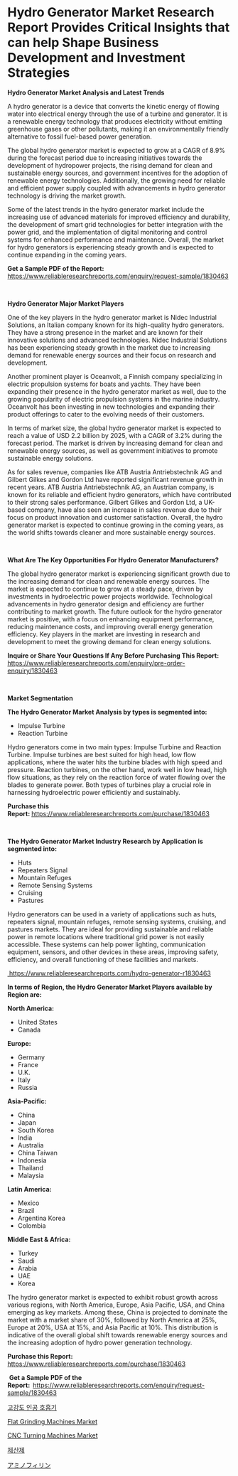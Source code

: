 <p><h1>Hydro Generator Market Research Report Provides Critical Insights that can help Shape Business Development and Investment Strategies</h1></p><p><strong>Hydro Generator Market Analysis and Latest Trends</strong></p>
<p><p>A hydro generator is a device that converts the kinetic energy of flowing water into electrical energy through the use of a turbine and generator. It is a renewable energy technology that produces electricity without emitting greenhouse gases or other pollutants, making it an environmentally friendly alternative to fossil fuel-based power generation.</p><p>The global hydro generator market is expected to grow at a CAGR of 8.9% during the forecast period due to increasing initiatives towards the development of hydropower projects, the rising demand for clean and sustainable energy sources, and government incentives for the adoption of renewable energy technologies. Additionally, the growing need for reliable and efficient power supply coupled with advancements in hydro generator technology is driving the market growth.</p><p>Some of the latest trends in the hydro generator market include the increasing use of advanced materials for improved efficiency and durability, the development of smart grid technologies for better integration with the power grid, and the implementation of digital monitoring and control systems for enhanced performance and maintenance. Overall, the market for hydro generators is experiencing steady growth and is expected to continue expanding in the coming years.</p></p>
<p><strong>Get a Sample PDF of the Report:&nbsp;</strong> <a href="https://www.reliableresearchreports.com/enquiry/request-sample/1830463">https://www.reliableresearchreports.com/enquiry/request-sample/1830463</a></p>
<p>&nbsp;</p>
<p><strong>Hydro Generator Major Market Players</strong></p>
<p><p>One of the key players in the hydro generator market is Nidec Industrial Solutions, an Italian company known for its high-quality hydro generators. They have a strong presence in the market and are known for their innovative solutions and advanced technologies. Nidec Industrial Solutions has been experiencing steady growth in the market due to increasing demand for renewable energy sources and their focus on research and development.</p><p>Another prominent player is Oceanvolt, a Finnish company specializing in electric propulsion systems for boats and yachts. They have been expanding their presence in the hydro generator market as well, due to the growing popularity of electric propulsion systems in the marine industry. Oceanvolt has been investing in new technologies and expanding their product offerings to cater to the evolving needs of their customers.</p><p>In terms of market size, the global hydro generator market is expected to reach a value of USD 2.2 billion by 2025, with a CAGR of 3.2% during the forecast period. The market is driven by increasing demand for clean and renewable energy sources, as well as government initiatives to promote sustainable energy solutions.</p><p>As for sales revenue, companies like ATB Austria Antriebstechnik AG and Gilbert Gilkes and Gordon Ltd have reported significant revenue growth in recent years. ATB Austria Antriebstechnik AG, an Austrian company, is known for its reliable and efficient hydro generators, which have contributed to their strong sales performance. Gilbert Gilkes and Gordon Ltd, a UK-based company, have also seen an increase in sales revenue due to their focus on product innovation and customer satisfaction. Overall, the hydro generator market is expected to continue growing in the coming years, as the world shifts towards cleaner and more sustainable energy sources.</p></p>
<p>&nbsp;</p>
<p><strong>What Are The Key Opportunities For Hydro Generator Manufacturers?</strong></p>
<p><p>The global hydro generator market is experiencing significant growth due to the increasing demand for clean and renewable energy sources. The market is expected to continue to grow at a steady pace, driven by investments in hydroelectric power projects worldwide. Technological advancements in hydro generator design and efficiency are further contributing to market growth. The future outlook for the hydro generator market is positive, with a focus on enhancing equipment performance, reducing maintenance costs, and improving overall energy generation efficiency. Key players in the market are investing in research and development to meet the growing demand for clean energy solutions.</p></p>
<p><strong>Inquire or Share Your Questions If Any Before Purchasing This Report:</strong> <a href="https://www.reliableresearchreports.com/enquiry/pre-order-enquiry/1830463">https://www.reliableresearchreports.com/enquiry/pre-order-enquiry/1830463</a></p>
<p>&nbsp;</p>
<p><strong>Market Segmentation</strong></p>
<p><strong>The Hydro Generator Market Analysis by types is segmented into:</strong></p>
<p><ul><li>Impulse Turbine</li><li>Reaction Turbine</li></ul></p>
<p><p>Hydro generators come in two main types: Impulse Turbine and Reaction Turbine. Impulse turbines are best suited for high head, low flow applications, where the water hits the turbine blades with high speed and pressure. Reaction turbines, on the other hand, work well in low head, high flow situations, as they rely on the reaction force of water flowing over the blades to generate power. Both types of turbines play a crucial role in harnessing hydroelectric power efficiently and sustainably.</p></p>
<p><strong>Purchase this Report:&nbsp;</strong><a href="https://www.reliableresearchreports.com/purchase/1830463">https://www.reliableresearchreports.com/purchase/1830463</a></p>
<p>&nbsp;</p>
<p><strong>The Hydro Generator Market Industry Research by Application is segmented into:</strong></p>
<p><ul><li>Huts</li><li>Repeaters Signal</li><li>Mountain Refuges</li><li>Remote Sensing Systems</li><li>Cruising</li><li>Pastures</li></ul></p>
<p><p>Hydro generators can be used in a variety of applications such as huts, repeaters signal, mountain refuges, remote sensing systems, cruising, and pastures markets. They are ideal for providing sustainable and reliable power in remote locations where traditional grid power is not easily accessible. These systems can help power lighting, communication equipment, sensors, and other devices in these areas, improving safety, efficiency, and overall functioning of these facilities and markets.</p></p>
<p><a href="https://www.reliableresearchreports.com/hydro-generator-r1830463">&nbsp;https://www.reliableresearchreports.com/hydro-generator-r1830463</a></p>
<p><strong>In terms of Region, the Hydro Generator Market Players available by Region are:</strong></p>
<p>
    <p> <strong> North America: </strong>
        <ul>
            <li>United States</li>
            <li>Canada</li>
        </ul>
        </p> 
    <p> <strong> Europe: </strong>
        <ul>
            <li>Germany</li>
            <li>France</li>
            <li>U.K.</li>
            <li>Italy</li>
            <li>Russia</li>
        </ul>
        </p> 
    <p> <strong> Asia-Pacific: </strong>
        <ul>
            <li>China</li>
            <li>Japan</li>
            <li>South Korea</li>
            <li>India</li>
            <li>Australia</li>
            <li>China Taiwan</li>
            <li>Indonesia</li>
            <li>Thailand</li>
            <li>Malaysia</li>
        </ul>
        </p> 
    <p> <strong> Latin America: </strong>
        <ul>
            <li>Mexico</li>
            <li>Brazil</li>
            <li>Argentina Korea</li>
            <li>Colombia</li>
        </ul>
        </p> 
    <p> <strong> Middle East & Africa: </strong>
        <ul>
            <li>Turkey</li>
            <li>Saudi</li>
            <li>Arabia</li>
            <li>UAE</li>
            <li>Korea</li>
        </ul>
    </p>
    </p>
<p><p>The hydro generator market is expected to exhibit robust growth across various regions, with North America, Europe, Asia Pacific, USA, and China emerging as key markets. Among these, China is projected to dominate the market with a market share of 30%, followed by North America at 25%, Europe at 20%, USA at 15%, and Asia Pacific at 10%. This distribution is indicative of the overall global shift towards renewable energy sources and the increasing adoption of hydro power generation technology.</p></p>
<p><strong>Purchase this Report: </strong><a href="https://www.reliableresearchreports.com/purchase/1830463">https://www.reliableresearchreports.com/purchase/1830463</a></p>
<p>&nbsp;<strong>Get a Sample PDF of the Report:&nbsp;&nbsp;</strong><a href="https://www.reliableresearchreports.com/enquiry/request-sample/1830463">https://www.reliableresearchreports.com/enquiry/request-sample/1830463</a></p>
<p><strong></strong></p>
<p><p><a href="https://github.com/wallacBahrtyinger567686/Market-Research-Report-List-1/blob/main/160279328517.md">고강도 인공 호흡기</a></p><p><a href="https://github.com/Sarissaschmalingtr6fz2739/Market-Research-Report-List-2/blob/main/flat-grinding-machines-market.md">Flat Grinding Machines Market</a></p><p><a href="https://github.com/jodemen/Market-Research-Report-List-2/blob/main/cnc-turning-machines-market.md">CNC Turning Machines Market</a></p><p><a href="https://medium.com/@tomienow676/%ED%95%AD%EC%82%B0%EC%A0%9C-%EC%8B%9C%EC%9E%A5%EC%9D%80-%EC%8B%9C%EC%9E%A5-%EC%A0%90%EC%9C%A0%EC%9C%A8-%ED%81%AC%EA%B8%B0-%EB%B0%8F-2031%EB%85%84%EA%B9%8C%EC%A7%80-%EC%98%88%EC%83%81%EB%90%9C-%EC%98%88%EC%B8%A1%EC%97%90-%EC%B4%88%EC%A0%90%EC%9D%84-%EB%A7%9E%EC%B6%A5%EB%8B%88%EB%8B%A4-68e7679c5342">제산제</a></p><p><a href="https://github.com/EthanMorar2011/Market-Research-Report-List-1/blob/main/963353631094.md">アミノフィリン</a></p></p>